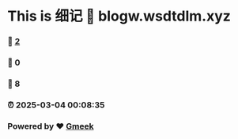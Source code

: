 # This is 细记 :link: blogw.wsdtdlm.xyz 
### :page_facing_up: [2](blogw.wsdtdlm.xyz/tag.html) 
### :speech_balloon: 0 
### :hibiscus: 8 
### :alarm_clock: 2025-03-04 00:08:35 
### Powered by :heart: [Gmeek](https://github.com/Meekdai/Gmeek)
